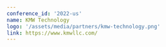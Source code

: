 ```yaml
---
conference_id: '2022-us'
name: KMW Technology
logo: '/assets/media/partners/kmw-technology.png'
link: https://www.kmwllc.com/
---
```

